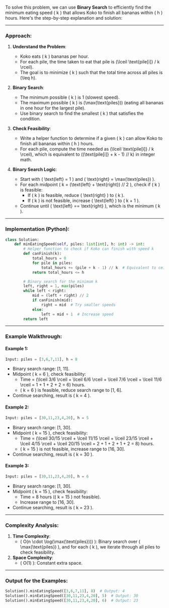 To solve this problem, we can use **Binary Search** to efficiently find the minimum eating speed \( k \) that allows Koko to finish all bananas within \( h \) hours. Here's the step-by-step explanation and solution:

---

### Approach:
1. **Understand the Problem**:
   - Koko eats \( k \) bananas per hour.
   - For each pile, the time taken to eat that pile is \(\lceil \text{pile[i]} / k \rceil\).
   - The goal is to minimize \( k \) such that the total time across all piles is \(\leq h\).

2. **Binary Search**:
   - The minimum possible \( k \) is 1 (slowest speed).
   - The maximum possible \( k \) is \(\max(\text{piles})\) (eating all bananas in one hour for the largest pile).
   - Use binary search to find the smallest \( k \) that satisfies the condition.

3. **Check Feasibility**:
   - Write a helper function to determine if a given \( k \) can allow Koko to finish all bananas within \( h \) hours.
   - For each pile, compute the time needed as \(\lceil \text{pile[i]} / k \rceil\), which is equivalent to \((\text{pile[i]} + k - 1) // k\) in integer math.

4. **Binary Search Logic**:
   - Start with \( \text{left} = 1 \) and \( \text{right} = \max(\text{piles}) \).
   - For each midpoint \( k = (\text{left} + \text{right}) // 2 \), check if \( k \) is feasible:
     - If \( k \) is feasible, reduce \( \text{right} \) to \( k \).
     - If \( k \) is not feasible, increase \( \text{left} \) to \( k + 1 \).
   - Continue until \( \text{left} == \text{right} \), which is the minimum \( k \).

---

### Implementation (Python):

```python
class Solution:
    def minEatingSpeed(self, piles: list[int], h: int) -> int:
        # Helper function to check if Koko can finish with speed k
        def canFinish(k):
            total_hours = 0
            for pile in piles:
                total_hours += (pile + k - 1) // k  # Equivalent to ceil(pile / k)
            return total_hours <= h

        # Binary search for the minimum k
        left, right = 1, max(piles)
        while left < right:
            mid = (left + right) // 2
            if canFinish(mid):
                right = mid  # Try smaller speeds
            else:
                left = mid + 1  # Increase speed
        return left
```

---

### Example Walkthrough:

#### Example 1:
```python
Input: piles = [3,6,7,11], h = 8
```
- Binary search range: [1, 11].
- Midpoint \( k = 6 \), check feasibility:
  - Time = \(\lceil 3/6 \rceil + \lceil 6/6 \rceil + \lceil 7/6 \rceil + \lceil 11/6 \rceil = 1 + 1 + 2 + 2 = 6\) hours.
  - \( k = 6 \) is feasible, reduce search range to [1, 6].
- Continue searching, result is \( k = 4 \).

#### Example 2:
```python
Input: piles = [30,11,23,4,20], h = 5
```
- Binary search range: [1, 30].
- Midpoint \( k = 15 \), check feasibility:
  - Time = \(\lceil 30/15 \rceil + \lceil 11/15 \rceil + \lceil 23/15 \rceil + \lceil 4/15 \rceil + \lceil 20/15 \rceil = 2 + 1 + 2 + 1 + 2 = 8\) hours.
  - \( k = 15 \) is not feasible, increase range to [16, 30].
- Continue searching, result is \( k = 30 \).

#### Example 3:
```python
Input: piles = [30,11,23,4,20], h = 6
```
- Binary search range: [1, 30].
- Midpoint \( k = 15 \), check feasibility:
  - Time = 8 hours (\( k = 15 \) not feasible).
  - Increase range to [16, 30].
- Continue searching, result is \( k = 23 \).

---

### Complexity Analysis:
1. **Time Complexity**:
   - \( O(n \cdot \log(\max(\text{piles}))) \): Binary search over \( \max(\text{piles}) \), and for each \( k \), we iterate through all piles to check feasibility.
2. **Space Complexity**:
   - \( O(1) \): Constant extra space.

---

### Output for the Examples:
```python
Solution().minEatingSpeed([3,6,7,11], 8)  # Output: 4
Solution().minEatingSpeed([30,11,23,4,20], 5)  # Output: 30
Solution().minEatingSpeed([30,11,23,4,20], 6)  # Output: 23
```
